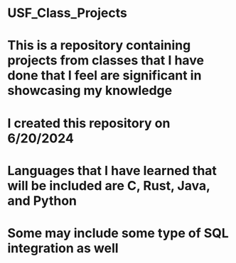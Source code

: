# USF_Class_Projects
# This is a repository containing projects from classes that I have done that I feel are significant in showcasing my knowledge
# I created this repository on 6/20/2024
# Languages that I have learned that will be included are C, Rust, Java, and Python
# Some may include some type of SQL integration as well
